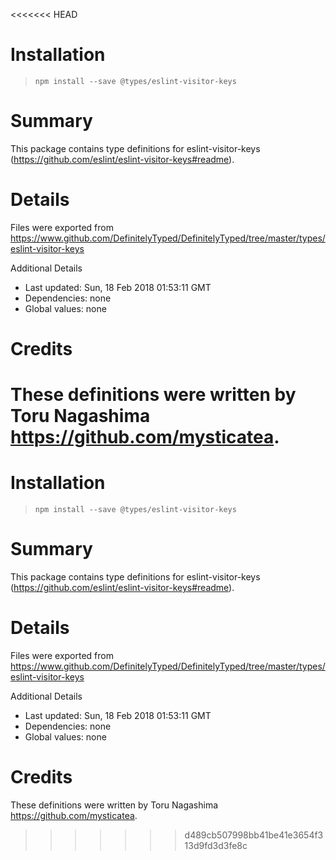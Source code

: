 <<<<<<< HEAD
# Installation
> `npm install --save @types/eslint-visitor-keys`

# Summary
This package contains type definitions for eslint-visitor-keys (https://github.com/eslint/eslint-visitor-keys#readme).

# Details
Files were exported from https://www.github.com/DefinitelyTyped/DefinitelyTyped/tree/master/types/eslint-visitor-keys

Additional Details
 * Last updated: Sun, 18 Feb 2018 01:53:11 GMT
 * Dependencies: none
 * Global values: none

# Credits
These definitions were written by Toru Nagashima <https://github.com/mysticatea>.
=======
# Installation
> `npm install --save @types/eslint-visitor-keys`

# Summary
This package contains type definitions for eslint-visitor-keys (https://github.com/eslint/eslint-visitor-keys#readme).

# Details
Files were exported from https://www.github.com/DefinitelyTyped/DefinitelyTyped/tree/master/types/eslint-visitor-keys

Additional Details
 * Last updated: Sun, 18 Feb 2018 01:53:11 GMT
 * Dependencies: none
 * Global values: none

# Credits
These definitions were written by Toru Nagashima <https://github.com/mysticatea>.
>>>>>>> d489cb507998bb41be41e3654f313d9fd3d3fe8c
